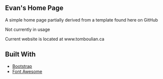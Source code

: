 <div>
  <h2> Evan's Home Page </h2>
  
  <p> A simple home page partially derived from a template found here on GitHub </p>
  <p> Not currently in usage <p>
  <p> Current website is located at www.tomboulian.ca </p>

## Built With

* [Bootstrap](https://getbootstrap.com/)
* [Font Awesome](https://fontawesome.com/)


